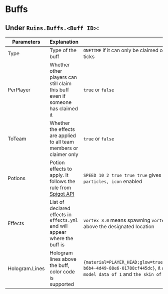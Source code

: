 # Buffs

## **Under `Ruins.Buffs.<Buff ID>`:**

| Parameters     | Explanation                                                                                                                                      | Examples                                                                                                                                                                                                              |
| -------------- | ------------------------------------------------------------------------------------------------------------------------------------------------ | --------------------------------------------------------------------------------------------------------------------------------------------------------------------------------------------------------------------- |
| Type           | Type of the buff                                                                                                                                 | `ONETIME` if it can only be claimed once, `REPEAT=20` if it can be claimed again after 20 ticks                                                                                                                       |
| PerPlayer      | Whether other players can still claim this buff even if someone has claimed it                                                                   | `true` or `false`                                                                                                                                                                                                     |
| ToTeam         | Whether the effects are applied to all team members or claimer only                                                                              | `true` or `false`                                                                                                                                                                                                     |
| Potions        | Potion effects to apply. It follows the rule from [Spigot API](https://hub.spigotmc.org/javadocs/spigot/org/bukkit/potion/PotionEffectType.html) | `SPEED 10 2 true true true` gives `Speed Boost level 2` for `10 ticks`, with `ambient, particles, icon` enabled                                                                                                       |
| Effects        | List of declared effects in `effects.yml` and will appear where the buff is                                                                      | `vortex 3.0` means spawning `vortex` effects declared in the `effects.yml` with `3 blocks` above the designated location                                                                                              |
| Hologram.Lines | Hologram lines above the buff, color code is supported                                                                                           | `{material=PLAYER_HEAD;glow=true;Damage=0;custommodeldata=1;skullowner=991d961c-b6b4-4d49-88e6-01788cf445dc}`, it adds a line of `glowing player head` with `custom model data of 1` and `the skin of specified UUID` |
